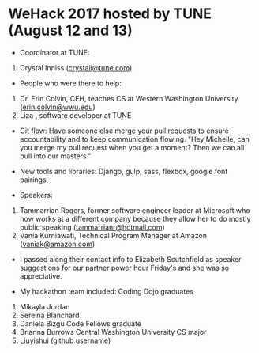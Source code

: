 # WeHack 2017 hosted by TUNE (August 12 and 13)  

- Coordinator at TUNE:
1. Crystal Inniss (crystali@tune.com)

- People who were there to help:
1. Dr. Erin Colvin, CEH, teaches CS at Western Washington University (erin.colvin@wwu.edu)
2. Liza , software developer at TUNE

- Git flow: Have someone else merge your pull requests to ensure accountability and to keep communication flowing. "Hey Michelle, can you merge my pull request when you get a moment? Then we can all pull into our masters."

- New tools and libraries: Django, gulp, sass, flexbox, google font pairings,

- Speakers:
1. Tammarrian Rogers, former software engineer leader at Microsoft who now works at a different company because they allow her to do mostly public speaking (tammarrianr@hotmail.com)
2. Vania Kurniawati, Technical Program Manager at Amazon (vaniak@amazon.com)

- I passed along their contact info to Elizabeth Scutchfield as speaker suggestions for our partner power hour Friday's and she was so appreciative.

- My hackathon team included:
Coding Dojo graduates
1. Mikayla Jordan
2. Sereina Blanchard
3. Daniela Bizgu
Code Fellows graduate
4. Brianna Burrows
Central Washington University CS major
5. Liuyishui (github username)
